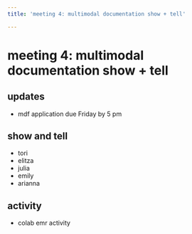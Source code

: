 ```yaml
---
title: 'meeting 4: multimodal documentation show + tell'

---
```


# meeting 4: multimodal documentation show + tell

## updates
* mdf application due Friday by 5 pm

## show and tell
* tori
* elitza
* julia
* emily
* arianna

## activity
* colab emr activity
